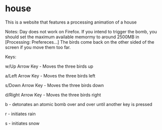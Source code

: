 # house
This is a website that features a processing animation of a house

 Notes:   Day does not work on Firefox.
 If you intend to trigger the bomb, you should set the maximum available memormy to around 2500MB in [Processing: Prefereces...]
 The birds come back on the other sided of the screen if you move them too far.
 
 Keys:
 
 w/Up Arrow Key - Moves the three birds up
 
 a/Left Arrow Key - Moves the three birds left
 
 s/Down Arrow Key - Moves the three birds down
 
 d/Right Arrow Key - Moves the three birds right
 
 b - detonates an atomic bomb over and over until another key is pressed
 
 r - initiates rain
 
 s - initiates snow
 
